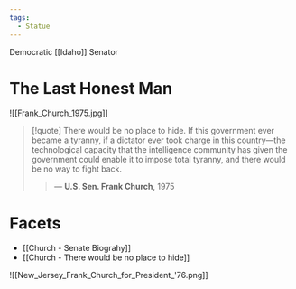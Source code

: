 ```yaml
---
tags:
  - Statue
---
```

Democratic [[Idaho]] Senator
# The Last Honest Man

![[Frank_Church_1975.jpg]]

>[!quote]
>There would be no place to hide. If this government ever became a tyranny, if a dictator ever took charge in this country—the technological capacity that the intelligence community has given the government could enable it to impose total tyranny, and there would be no way to fight back.
>>— **U.S. Sen. Frank Church**, 1975

# Facets
- [[Church - Senate Biograhy]]
- [[Church - There would be no place to hide]]

![[New_Jersey_Frank_Church_for_President_'76.png]]